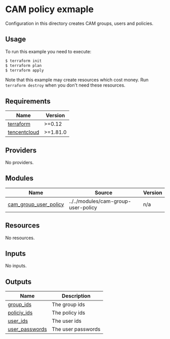 # CAM policy exmaple

Configuration in this directory creates CAM groups, users and policies.


## Usage

To run this example you need to execute:

```bash
$ terraform init
$ terraform plan
$ terraform apply
```

Note that this example may create resources which cost money. Run `terraform destroy` when you don't need these resources.

<!-- BEGINNING OF PRE-COMMIT-TERRAFORM DOCS HOOK -->
## Requirements

| Name | Version |
|------|---------|
| <a name="requirement_terraform"></a> [terraform](#requirement\_terraform) | >=0.12 |
| <a name="requirement_tencentcloud"></a> [tencentcloud](#requirement\_tencentcloud) | >=1.81.0 |

## Providers

No providers.

## Modules

| Name | Source | Version |
|------|--------|---------|
| <a name="module_cam_group_user_policy"></a> [cam\_group\_user\_policy](#module\_cam\_group\_user\_policy) | ../../modules/cam-group-user-policy | n/a |

## Resources

No resources.

## Inputs

No inputs.

## Outputs

| Name | Description |
|------|-------------|
| <a name="output_group_ids"></a> [group\_ids](#output\_group\_ids) | The group ids |
| <a name="output_policiy_ids"></a> [policiy\_ids](#output\_policiy\_ids) | The policy ids |
| <a name="output_user_ids"></a> [user\_ids](#output\_user\_ids) | The user ids |
| <a name="output_user_passwords"></a> [user\_passwords](#output\_user\_passwords) | The user passwords |
<!-- END OF PRE-COMMIT-TERRAFORM DOCS HOOK -->
